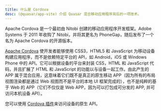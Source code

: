 ```yaml
---
title: 什么是 Cordova
desc: (@quasar/app-vite) 介绍 Quasar 混合移动应用程序背后的一项技术。
---
```


Apache Cordova 是一个最初由 Nitobi 创建的移动应用程序开发框架。Adobe Systems 于 2011 年收购了 Nitobi，并将其更名为   PhoneGap，随后发布了一个名为 Apache Cordova 的开源版本。

[Apache Cordova](https://cordova.apache.org/) 使开发者能够使用 CSS3，HTML5 和 JavaScript 为移动设备构建应用程序，而不是依赖特定平台的 API，如 Android，iOS 或 Windows Phone 中的 API。它可以根据设备的平台来封装 CSS，HTML 和 JavaScript 代码，并且扩展了 HTML 和 JavaScript 的功能以与设备一起工作。由此产生的 APP 属于混合应用，这意味着它们既不是真正的原生移动 APP（因为所有的布局视图渲染都是通过 Web 视图而不是平台的本地 UI 框架完成的），也不是纯粹的基于 Web 的 APP（它们不仅仅是 Web APP，因为可以打包成可分发的 APP, 并可访问本机设备 API）。

您可以使用 [Cordova 插件](/quasar-cli-vite/developing-cordova-apps/cordova-plugins)来访问设备的原生 API。
